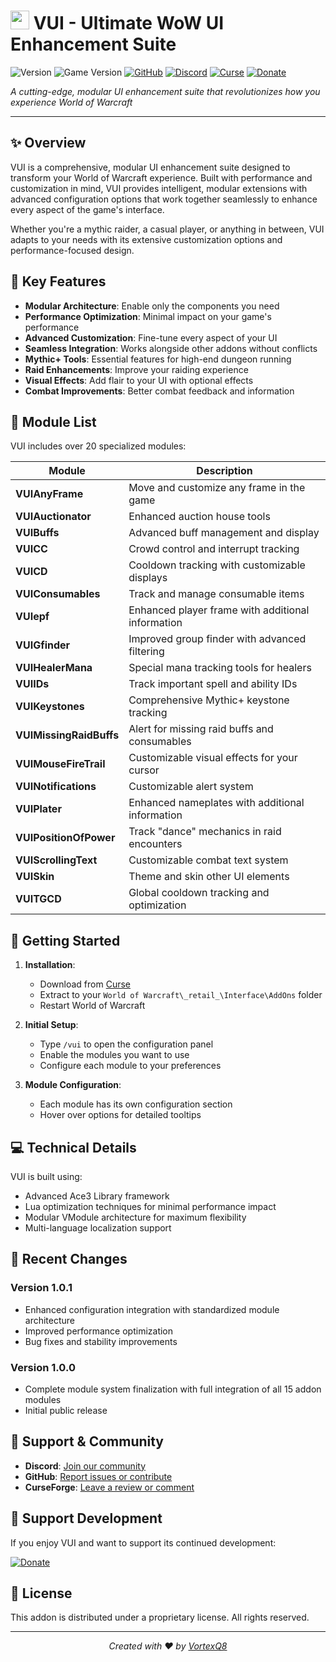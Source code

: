 # <img src="Media/Icons/tga/vortex_thunderstorm.tga" width="30"> VUI - Ultimate WoW UI Enhancement Suite

![Version](https://img.shields.io/badge/Version-1.0.1-brightgreen)
![Game Version](https://img.shields.io/badge/WoW-11.1.0-blue)
[![GitHub](https://img.shields.io/badge/GitHub-Repository-black?logo=github)](https://github.com/Vajalol/VUI)
[![Discord](https://img.shields.io/badge/Discord-Join-7289DA?logo=discord)](https://discord.gg/tmeWdSQKsp)
[![Curse](https://img.shields.io/badge/Curse-Download-orange?logo=curseforge)](https://www.curseforge.com/wow/addons/vui-wowaddon)
[![Donate](https://img.shields.io/badge/PayPal-Donate-00457C?logo=paypal)](https://www.paypal.com/donate/?hosted_button_id=67ASZ8FXPXMDY)

*A cutting-edge, modular UI enhancement suite that revolutionizes how you experience World of Warcraft*

---

## ✨ Overview

VUI is a comprehensive, modular UI enhancement suite designed to transform your World of Warcraft experience. Built with performance and customization in mind, VUI provides intelligent, modular extensions with advanced configuration options that work together seamlessly to enhance every aspect of the game's interface.

Whether you're a mythic raider, a casual player, or anything in between, VUI adapts to your needs with its extensive customization options and performance-focused design.

## 🌟 Key Features

- **Modular Architecture**: Enable only the components you need
- **Performance Optimization**: Minimal impact on your game's performance
- **Advanced Customization**: Fine-tune every aspect of your UI
- **Seamless Integration**: Works alongside other addons without conflicts
- **Mythic+ Tools**: Essential features for high-end dungeon running
- **Raid Enhancements**: Improve your raiding experience
- **Visual Effects**: Add flair to your UI with optional effects
- **Combat Improvements**: Better combat feedback and information

## 🧩 Module List

VUI includes over 20 specialized modules:

| Module | Description |
|--------|-------------|
| **VUIAnyFrame** | Move and customize any frame in the game |
| **VUIAuctionator** | Enhanced auction house tools |
| **VUIBuffs** | Advanced buff management and display |
| **VUICC** | Crowd control and interrupt tracking |
| **VUICD** | Cooldown tracking with customizable displays |
| **VUIConsumables** | Track and manage consumable items |
| **VUIepf** | Enhanced player frame with additional information |
| **VUIGfinder** | Improved group finder with advanced filtering |
| **VUIHealerMana** | Special mana tracking tools for healers |
| **VUIIDs** | Track important spell and ability IDs |
| **VUIKeystones** | Comprehensive Mythic+ keystone tracking |
| **VUIMissingRaidBuffs** | Alert for missing raid buffs and consumables |
| **VUIMouseFireTrail** | Customizable visual effects for your cursor |
| **VUINotifications** | Customizable alert system |
| **VUIPlater** | Enhanced nameplates with additional information |
| **VUIPositionOfPower** | Track "dance" mechanics in raid encounters |
| **VUIScrollingText** | Customizable combat text system |
| **VUISkin** | Theme and skin other UI elements |
| **VUITGCD** | Global cooldown tracking and optimization |

## 🚀 Getting Started

1. **Installation**:
   - Download from [Curse](https://www.curseforge.com/wow/addons/vui-wowaddon)
   - Extract to your `World of Warcraft\_retail_\Interface\AddOns` folder
   - Restart World of Warcraft

2. **Initial Setup**:
   - Type `/vui` to open the configuration panel
   - Enable the modules you want to use
   - Configure each module to your preferences

3. **Module Configuration**:
   - Each module has its own configuration section
   - Hover over options for detailed tooltips

## 💻 Technical Details

VUI is built using:
- Advanced Ace3 Library framework
- Lua optimization techniques for minimal performance impact
- Modular VModule architecture for maximum flexibility
- Multi-language localization support

## 🔄 Recent Changes

### Version 1.0.1
- Enhanced configuration integration with standardized module architecture
- Improved performance optimization
- Bug fixes and stability improvements

### Version 1.0.0
- Complete module system finalization with full integration of all 15 addon modules
- Initial public release

## 🤝 Support & Community

- **Discord**: [Join our community](https://discord.gg/tmeWdSQKsp)
- **GitHub**: [Report issues or contribute](https://github.com/Vajalol/VUI)
- **CurseForge**: [Leave a review or comment](https://www.curseforge.com/wow/addons/vui-wowaddon)

## 💙 Support Development

If you enjoy VUI and want to support its continued development:

[![Donate](https://img.shields.io/badge/PayPal-Donate-00457C?logo=paypal)](https://www.paypal.com/donate/?hosted_button_id=67ASZ8FXPXMDY)

## 📜 License

This addon is distributed under a proprietary license. All rights reserved.

---

<p align="center">
  <i>Created with ❤️ by <a href="https://github.com/Vajalol">VortexQ8</a></i>
</p>